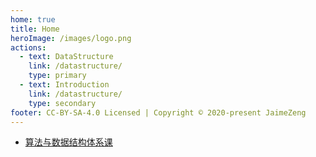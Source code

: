 ```yaml
---
home: true
title: Home
heroImage: /images/logo.png
actions:
  - text: DataStructure
    link: /datastructure/
    type: primary
  - text: Introduction
    link: /datastructure/
    type: secondary
footer: CC-BY-SA-4.0 Licensed | Copyright © 2020-present JaimeZeng
---
```


- [算法与数据结构体系课](https://class.imooc.com/datastructure)
